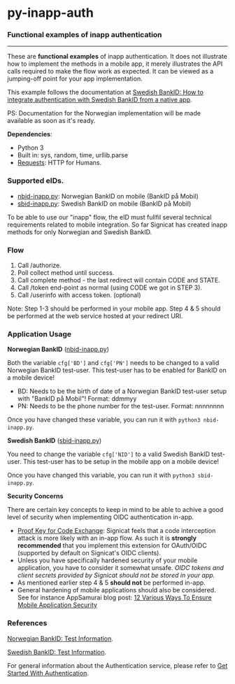 # py-inapp-auth
### Functional examples of inapp authentication

---

These are **functional examples** of inapp authentication. It does not illustrate how to implement the methods in a mobile app, it merely illustrates the API calls required to make the flow work as expected. It can be viewed as a jumping-off point for your app implementation.

This example follows the documentation at [Swedish BankID: How to integrate authentication with Swedish BankID from a native app](https://developer.signicat.com/id-methods/swedish-bankid/#how-to-integrate-authentication-with-swedish-bankid-from-a-native-app).

PS: Documentation for the Norwegian implementation will be made available as soon as it's ready.

**Dependencies**:

* Python 3
* Built in: sys, random, time, urllib.parse
* [Requests](http://docs.python-requests.org/en/master/): HTTP for Humans.

### Supported eIDs.

* [nbid-inapp.py](./nbid-inapp.py): Norwegian BankID on mobile (BankID på Mobil)
* [sbid-inapp.py](./sbid-inapp.py): Swedish BankID on mobile (BankID på Mobil)

To be able to use our "inapp" flow, the eID must fullfil several technical requirements related to mobile integration. So far Signicat has created inapp methods for only Norwegian and Swedish BankID.

### Flow

1. Call /authorize.
2. Poll collect method until success.
3. Call complete method - the last redirect will contain CODE and STATE.
4. Call /token end-point as normal (using CODE we got in STEP 3).
5. Call /userinfo with access token. (optional)

Note: Step 1-3 should be performed in your mobile app. Step 4 & 5 should be performed at the web service hosted at your redirect URI.

### Application Usage

**Norwegian BankID** ([nbid-inapp.py](./nbid-inapp.py))

Both the variable ```cfg['BD']``` and ```cfg['PN']``` needs to be changed to a valid Norwegian BankID test-user. This test-user has to be enabled for BankID on a mobile device!
* BD: Needs to be the birth of date of a Norwegian BankID test-user setup with "BankID på Mobil"! Format: ddmmyy
* PN: Needs to be the phone number for the test-user. Format: nnnnnnnn

Once you have changed these variable, you can run it with ```python3 nbid-inapp.py```.

**Swedish BankID** ([sbid-inapp.py](./sbid-inapp.py))

You need to change the variable ```cfg['NID']``` to a valid Swedish BankID test-user. This test-user has to be setup in the mobile app on a mobile device! 

Once you have changed this variable, you can run it with ```python3 sbid-inapp.py```.

**Security Concerns**

There are certain key concepts to keep in mind to be able to achive a good level of security when implementing OIDC authentication in-app.
* [Proof Key for Code Exchange](https://tools.ietf.org/html/rfc7636): Signicat feels that a code interception attack is more likely with an in-app flow. As such it is **strongly recommended** that you implement this extension for OAuth/OIDC (supported by default on Signicat's OIDC clients).
* Unless you have specifically hardened security of your mobile application, you have to consider it somewhat unsafe. *OIDC tokens and client secrets provided by Signicat should not be stored in your app.*
* As mentioned earlier step 4 & 5 **should not** be performed in-app. 
* General hardening of mobile applications should also be considered. See for instance AppSamurai blog post: [12 Various Ways To Ensure Mobile Application Security](https://appsamurai.com/12-various-ways-to-ensure-mobile-application-security/)

### References

[Norwegian BankID: Test Information](https://developer.signicat.com/id-methods/norwegian-bankid-on-mobile/#test-information).

[Swedish BankID: Test Information](https://developer.signicat.com/id-methods/swedish-bankid/#test-information).

For general information about the Authentication service, please refer to [Get Started With Authentication](https://developer.signicat.com/documentation/authentication/get-started-with-authentication/).
